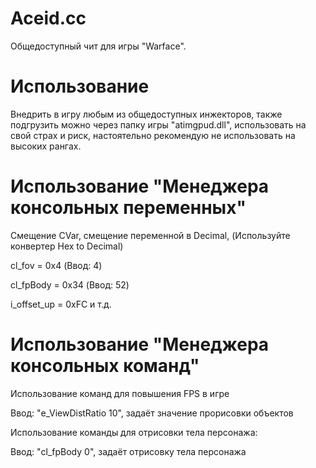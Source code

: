# Aceid.cc
Общедоступный чит для игры "Warface".

# Использование
Внедрить в игру любым из общедоступных инжекторов, также подгрузить можно через папку игры "atimgpud.dll", использовать на свой страх и риск, настоятельно рекомендую не использовать на высоких рангах.

# Использование "Менеджера консольных переменных"
Смещение CVar, смещение переменной в Decimal, (Используйте конвертер Hex to Decimal)

cl_fov = 0x4 (Ввод: 4)

cl_fpBody = 0x34 (Ввод: 52)

i_offset_up = 0xFC и т.д.

# Использование "Менеджера консольных команд"
Использование команд для повышения FPS в игре

Ввод: "e_ViewDistRatio 10", задаёт значение прорисовки объектов 

Использование команды для отрисовки тела персонажа:

Ввод: "cl_fpBody 0", задаёт отрисовку тела персонажа
